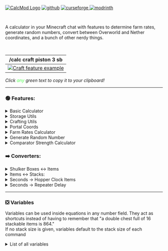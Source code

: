 
[![CalcMod Logo](https://i.ibb.co/gWjwWXv/calcmodsmall.png)](https://letmegooglethat.com/?q=a+calculator+in+your+chat+with+shortcuts+designed+for+minecraft!!!!!!!!!!!!!!!!!!!!!!)  [![github](https://cdn.jsdelivr.net/npm/@intergrav/devins-badges@3/assets/compact-minimal/available/github_vector.svg)](https://github.com/js802025/calcmod)  [![curseforge](https://cdn.jsdelivr.net/npm/@intergrav/devins-badges@3/assets/compact-minimal/available/curseforge_vector.svg) 
](https://www.curseforge.com/minecraft/mc-mods/calcmod) [![modrinth](https://cdn.jsdelivr.net/npm/@intergrav/devins-badges@3/assets/compact-minimal/available/modrinth_vector.svg)](https://modrinth.com/mod/calcmod)


<br>

A calculator in your Minecraft chat with features to determine farm rates, generate random numbers, convert between Overworld and Nether coordinates, and a bunch of other nerdy things.


<br>  


| /calc craft piston 3 sb                                                                            |
|----------------------------------------------------------------------------------------------------|
| [![Craft feature example](https://i.ibb.co/2yyZT55/final.png)](https://i.ibb.co/6Yw0NsC/giphy.gif) |

<i>Click <font color=#55ff55>any</font> green text to copy it to your clipboard!</i>

___

### 🟢 Features:


<details>
<summary>Basic Calculator</summary>

Functions like a simple calculator with some handy variables. To see a list of variables run /calc variables.

>Usage: ```/calc <expression>```
</details>



<details>
<summary>Storage Utils</summary>

Calculates the number of needed item sorters given a rate of items per hour *(can be in expression form)*. Additional input for multiple times hopper speed sorters, and a separate command for Allay based non-stackable sorters.

>Usage: ```/calc storage <itemsperhour>```  
>Usage: ```/calc storage <timesHopperSpeed> <itemsperhour> ```  
>Usage: ```/calc allaystorage <itemsperhour>```
</details>   



<details>
<summary>Crafting Utils</summary>

Given a desired item and the quantity to be crafted, returns the amounts of the items needed to craft the amount of the desired item.

>Usage: ```/calc craft <item> <amount>```
</details>



<details>
<summary>Portal Coords</summary>

Given a block position returns the other dimension's corresponding coordinates. If no coordinates are given, command assumes current player position.

>Usage: ```/calc nether <x> <y> <z>```  
>Usage: ```/calc overworld <x> <y> <z>```
</details>



<details>
<summary>Farm Rates Calculator</summary>

Given a number of items and afk time in seconds *(can be in expression form)*, returns the number of items per hour.

>Usage: ```/calc rates <numberofitems> <time(seconds)>```
</details>



<details>
<summary>Generate Random Number</summary>

Given a maximum and/or minimum value, returns a random number between those values (inclusive). If just a maximum value is entered, picks a random number from 0 to the max value (inclusive).

>Usage:```/calc random <max>```  
>Usage: ```/calc random minmax <min> <max>```
</details>



<details>
<summary>Comparator Strength Calculator</summary>

Given a container and a desired comparator signal strength, returns the number of items needed to achieve that signal strength.

>Usage: ```/calc signaltoitems <container> <signalstrength>```
</details> 


### ➡️ Converters:

<details>
<summary>Shulker Boxes ↔ Items</summary>

Given a number of full Shulker Boxes *(can be in expression form)*, returns the number of items, or vice versa.

>Usage: ```/calc itemtosb <numberofitems>```  
>Usage: ```/calc sbtoitem <numberofsbs>```
</details>



<details>
<summary>Items ↔ Stacks:</summary>

Given a number of items *(can be in expression form)*, returns the number of stacks and remainder items, or vice versa.

>Usage: ```/calc itemtostack <numberofitems>```  
>Usage: ```/calc stacktoitem <numberofstacks>```
</details>



<details>
<summary>Seconds → Hopper Clock Items</summary>

Given a number of seconds *(can be in expression form)*, returns the number of items needed in a hopper clock to achieve that time.

>Usage: ```/calc secondstohopperclock <seconds>```
</details>


<details>
<summary>Seconds → Repeater Delay</summary>

Given a number of seconds *(can be in expression form)*, returns the number of repeaters and their delay.

> Usage: ```/calc secondstorepeter <seconds>```
</details>

---

### ❎ Variables

Variables can be used inside equations in any number field. They act as shortcuts instead of having to remember that "a double chest full of 16 stackable items is 864."   
If no stack size is given, variables default to the stack size of each command


<details>
<summary>List of all variables</summary>

| **Name** | **Value**      |
|----------|----------------|
| dub      | 3456 (default) |
| dub64    | 3456           |
| dub16    | 864            |
| dub1     | 54             |
| sb       | 1728 (default) |
| sb64     | 1728           |
| sb16     | 432            |
| sb1      | 27             |
| stack    | 64 (default)   |
| stack64  | 64             |
| stack16  | 16             |
| stack1   | 1              |
| min      | 60             |
| hour     | 3600           |
</details>

<br>